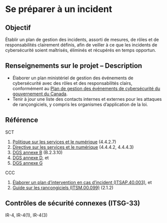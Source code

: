 # Se préparer à un incident

## Objectif

Établir un plan de gestion des incidents, assorti de mesures, de rôles et de responsabilités clairement définis, afin de veiller à ce que les incidents de cybersécurité soient maîtrisés, éliminés et récupérés en temps opportun.

## Renseignements sur le projet – Description

- Élaborer un plan ministériel de gestion des événements de cybersécurité avec des rôles et des responsabilités clairs, conformément au [Plan de gestion des événements de cybersécurité du gouvernement du Canada](https://www.canada.ca/fr/gouvernement/systeme/gouvernement-numerique/securite-confidentialite-ligne/gestion-securite-identite/plan-gestion-evenements-cybersecurite-gouvernement-canada.html).
- Tenir à jour une liste des contacts internes et externes pour les attaques de rançongiciels, y compris les organismes d’application de la loi.

## Référence

SCT

1. [Politique sur les services et le numérique](https://www.tbs-sct.gc.ca/pol/doc-fra.aspx?id=32603) (4.4.2.7)
2. [Directive sur les services et le numérique](https://www.tbs-sct.gc.ca/pol/doc-fra.aspx?id=32601) (4.4.4.2, 4.4.4.3)
3. [DGS annexe B](https://www.tbs-sct.gc.ca/pol/doc-fra.aspx?id=32611#appB) (B.2.3.10)
4. [DGS annexe D](https://www.tbs-sct.gc.ca/pol/doc-fra.aspx?id=32611#appD), et
5. [DGS annexe G](https://www.tbs-sct.gc.ca/pol/doc-fra.aspx?id=32611#appG)

CCC

1. [Élaborer un plan d’intervention en cas d’incident (ITSAP.40.003)](https://cyber.gc.ca/fr/orientation/elaborer-un-plan-dintervention-en-cas-dincident-itsap40003), et
2. [Guide sur les rançongiciels (ITSM.00.099)](https://cyber.gc.ca/fr/orientation/guide-sur-les-rancongiciels-itsm00099) (2.1.2)

## Contrôles de sécurité connexes (ITSG-33)

IR-4, IR-4(1), IR-4(3)
